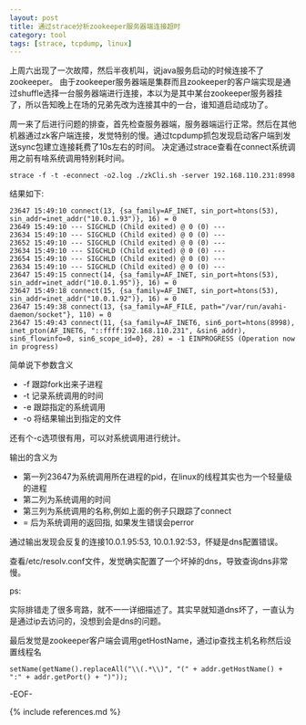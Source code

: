 ```yaml
---
layout: post
title: 通过strace分析zookeeper服务器端连接超时
category: tool
tags: [strace, tcpdump, linux]
---
```


上周六出现了一次故障，然后半夜机叫，说java服务启动的时候连接不了zookeeper。
由于zookeeper服务器端是集群而且zookeeper的客户端实现是通过shuffle选择一台服务器端进行连接，本以为是其中某台zookeeper服务器挂了，所以告知晚上在场的兄弟先改为连接其中的一台，谁知道启动成功了。

周一来了后进行问题的排查，首先检查服务器端，服务器端运行正常。然后在其他机器通过zk客户端连接，发觉特别的慢。通过tcpdump抓包发现启动客户端到发送sync包建立连接耗费了10s左右的时间。
决定通过strace查看在connect系统调用之前有啥系统调用特别耗时间。

    strace -f -t -econnect -o2.log ./zkCli.sh -server 192.168.110.231:8998

结果如下:
  
    23647 15:49:10 connect(13, {sa_family=AF_INET, sin_port=htons(53), sin_addr=inet_addr("10.0.1.93")}, 16) = 0
    23649 15:49:10 --- SIGCHLD (Child exited) @ 0 (0) ---
    23634 15:49:10 --- SIGCHLD (Child exited) @ 0 (0) ---
    23652 15:49:10 --- SIGCHLD (Child exited) @ 0 (0) ---
    23634 15:49:10 --- SIGCHLD (Child exited) @ 0 (0) ---
    23654 15:49:10 --- SIGCHLD (Child exited) @ 0 (0) ---
    23634 15:49:10 --- SIGCHLD (Child exited) @ 0 (0) ---
    23647 15:49:15 connect(14, {sa_family=AF_INET, sin_port=htons(53), sin_addr=inet_addr("10.0.1.95")}, 16) = 0
    23647 15:49:18 connect(15, {sa_family=AF_INET, sin_port=htons(53), sin_addr=inet_addr("10.0.1.92")}, 16) = 0
    23647 15:49:38 connect(13, {sa_family=AF_FILE, path="/var/run/avahi-daemon/socket"}, 110) = 0
    23647 15:49:43 connect(11, {sa_family=AF_INET6, sin6_port=htons(8998), inet_pton(AF_INET6, "::ffff:192.168.110.231", &sin6_addr), sin6_flowinfo=0, sin6_scope_id=0}, 28) = -1 EINPROGRESS (Operation now in progress)

简单说下参数含义
  
* -f  跟踪fork出来子进程
* -t  记录系统调用的时间
* -e  跟踪指定的系统调用
* -o  将结果输出到指定的文件

还有个-c选项很有用，可以对系统调用进行统计。

输出的含义为

* 第一列23647为系统调用所在进程的pid，在linux的线程其实也为一个轻量级的进程
* 第二列为系统调用的时间
* 第三列为系统调用的名称,例如上面的例子只跟踪了connect
* = 后为系统调用的返回指, 如果发生错误会perror

通过输出发现会反复的连接10.0.1.95:53, 10.0.1.92:53，怀疑是dns配置错误。

查看/etc/resolv.conf文件，发觉确实配置了一个坏掉的dns，导致查询dns非常慢。

ps:

实际排错走了很多弯路，就不一一详细描述了。其实早就知道dns坏了，一直认为是通过ip去访问的，没想到会是dns的问题。

最后发觉是zookeeper客户端会调用getHostName，通过ip查找主机名称然后设置线程名

    setName(getName().replaceAll("\\(.*\\)", "(" + addr.getHostName() + ":" + addr.getPort() + ")")); 

-EOF-

{% include references.md %}
